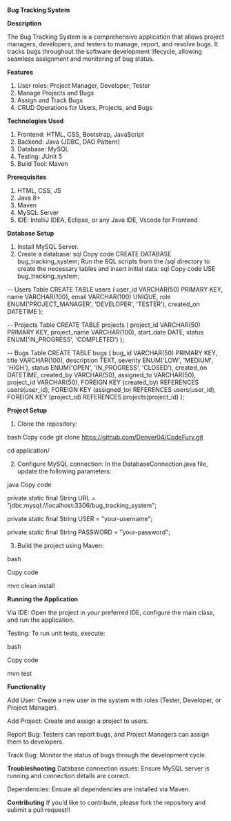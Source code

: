 **Bug Tracking System**

**Description**

The Bug Tracking System is a comprehensive application that allows project managers, developers, and testers to manage, report, and resolve bugs. It tracks bugs throughout the software development lifecycle, allowing seamless assignment and monitoring of bug status.

**Features**

1) User roles: Project Manager, Developer, Tester
2) Manage Projects and Bugs
3) Assign and Track Bugs
4) CRUD Operations for Users, Projects, and Bugs
   
**Technologies Used**

1) Frontend: HTML, CSS, Bootstrap, JavaScript
2) Backend: Java (JDBC, DAO Pattern)
3) Database: MySQL
4) Testing: JUnit 5
5) Build Tool: Maven
   
**Prerequisites**

1) HTML, CSS, JS
2) Java 8+
3) Maven
4) MySQL Server
5) IDE: IntelliJ IDEA, Eclipse, or any Java IDE, Vscode for Frontend


**Database Setup**

1) Install MySQL Server.
2) Create a database:
sql
Copy code
CREATE DATABASE bug_tracking_system;
Run the SQL scripts from the /sql directory to create the necessary tables and insert initial data:
sql
Copy code
USE bug_tracking_system;

-- Users Table
CREATE TABLE users (
    user_id VARCHAR(50) PRIMARY KEY,
    name VARCHAR(100),
    email VARCHAR(100) UNIQUE,
    role ENUM('PROJECT_MANAGER', 'DEVELOPER', 'TESTER'),
    created_on DATETIME
);

-- Projects Table
CREATE TABLE projects (
    project_id VARCHAR(50) PRIMARY KEY,
    project_name VARCHAR(100),
    start_date DATE,
    status ENUM('IN_PROGRESS', 'COMPLETED')
);

-- Bugs Table
CREATE TABLE bugs (
    bug_id VARCHAR(50) PRIMARY KEY,
    title VARCHAR(100),
    description TEXT,
    severity ENUM('LOW', 'MEDIUM', 'HIGH'),
    status ENUM('OPEN', 'IN_PROGRESS', 'CLOSED'),
    created_on DATETIME,
    created_by VARCHAR(50),
    assigned_to VARCHAR(50),
    project_id VARCHAR(50),
    FOREIGN KEY (created_by) REFERENCES users(user_id),
    FOREIGN KEY (assigned_to) REFERENCES users(user_id),
    FOREIGN KEY (project_id) REFERENCES projects(project_id)
);


**Project Setup**

1) Clone the repository:

bash
Copy code
git clone https://github.com/Denver04/CodeFury.git

cd application/


2) Configure MySQL connection: In the DatabaseConnection.java file, update the following parameters:

java
Copy code

private static final String URL = "jdbc:mysql://localhost:3306/bug_tracking_system";

private static final String USER = "your-username";

private static final String PASSWORD = "your-password";


3) Build the project using Maven:

bash

Copy code

mvn clean install


**Running the Application**

Via IDE: Open the project in your preferred IDE, configure the main class, and run the application.

Testing: To run unit tests, execute:

bash

Copy code

mvn test


**Functionality**

Add User: Create a new user in the system with roles (Tester, Developer, or Project Manager).

Add Project: Create and assign a project to users.

Report Bug: Testers can report bugs, and Project Managers can assign them to developers.

Track Bug: Monitor the status of bugs through the development cycle.



**Troubleshooting**
Database connection issues: Ensure MySQL server is running and connection details are correct.

Dependencies: Ensure all dependencies are installed via Maven.


**Contributing**
If you’d like to contribute, please fork the repository and submit a pull request!!
